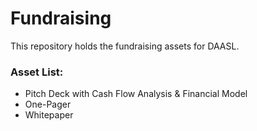 # Fundraising
This repository holds the fundraising assets for DAASL.
### Asset List:
* Pitch Deck with Cash Flow Analysis & Financial Model
* One-Pager
* Whitepaper
